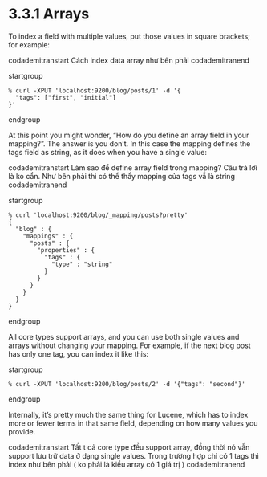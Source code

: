 # 3.3.1 Arrays
To index a field with multiple values, put those values in square brackets; for example:

codademitranstart
Cách index data array như bên phải
codademitranend

startgroup
```
% curl -XPUT 'localhost:9200/blog/posts/1' -d '{
  "tags": ["first", "initial"]
}'
```
endgroup

At this point you might wonder, “How do you define an array field in your mapping?”. The answer is you don’t. In this case the mapping defines the tags field as string, as it does when you have a single value:

codademitranstart
Làm sao để define array field trong mapping?
Câu trả lời là ko cần.
Như bên phải thì có thể thấy mapping của tags vẫ là string
codademitranend

startgroup
```
% curl 'localhost:9200/blog/_mapping/posts?pretty'
{
  "blog" : {
    "mappings" : {
      "posts" : {
        "properties" : {
          "tags" : {
            "type" : "string"
          }
        }
      }
    }
  }
}
```
endgroup

All core types support arrays, and you can use both single values and arrays without changing your mapping. For example, if the next blog post has only one tag, you can index it like this:

startgroup
```
% curl -XPUT 'localhost:9200/blog/posts/2' -d '{"tags": "second"}'
```
endgroup

Internally, it’s pretty much the same thing for Lucene, which has to index more or fewer terms in that same field, depending on how many values you provide.

codademitranstart
Tất t cả core type đều support array, đồng thời nó vẫn support lưu trữ data ở dạng single values.
Trong trường hợp chỉ có 1 tags thì index như bên phải ( ko phải là kiểu array có 1 giá trị )
codademitranend